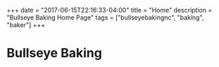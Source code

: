 +++
date = "2017-06-15T22:16:33-04:00"
title = "Home"
description = "Bullseye Baking Home Page"
tags = ["bullseyebakingnc", "baking", "baker"]
+++

Bullseye Baking
================